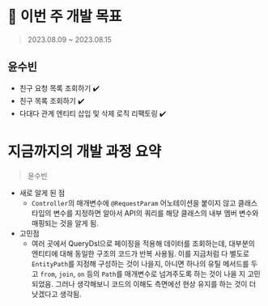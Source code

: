 # 🚀 이번 주 개발 목표

> 2023.08.09 ~ 2023.08.15

## 윤수빈

- 친구 요청 목록 조회하기 ✔️
- 친구 목록 조회하기 ✔️
- 다대다 관계 엔티티 삽입 및 삭제 로직 리팩토링 ✔️

# 지금까지의 개발 과정 요약

> 윤수빈

- 새로 알게 된 점
    - `Controller`의 매개변수에 `@RequestParam` 어노테이션을 붙이지 않고 클래스 타입의 변수를 지정하면
      알아서 API의 쿼리를 해당 클래스의 내부 멤버 변수와 매핑되는 것을 알게 됨.
- 고민점
    - 여러 곳에서 QueryDsl으로 페이징을 적용해 데이터를 조회하는데, 대부분의 엔티티에 대해
      동일한 구조의 코드가 반복 사용됨. 이를 지금처럼 다 별도로 `EntityPath`를 지정해 구성하는 것이 나을지,
      아니면 하나의 유틸 메서드를 두고 `from`, `join`, `on` 등의 `Path`를 매개변수로 넘겨주도록 하는 것이 나을 지 고민되었음.
      그러나 생각해보니 코드의 이해도 측면에선 현상 유지를 하는 것이 더 낫겠다고 생각됨.